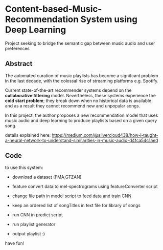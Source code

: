 # Content-based-Music-Recommendation System using Deep Learning
Project seeking to bridge the semantic gap between music audio and user preferences

## Abstract
The automated curation of music playlists has become a signifcant problem in the last decade, with the colossal rise of streaming platforms e.g. Spotify.

Current state-of-the-art recommender systems depend on the **collaborative filtering** model. 
Nevertheless, these systems experience the **cold start problem**; 
they break down when no historical
data is available and as a result they cannot recommend new and unpopular songs.


In this project, the author proposes a new recommendation model that uses music
audio and deep learning to produce playlists based on a given query song. 

details explained here: https://medium.com/@silvercloud438/how-i-taught-a-neural-network-to-understand-similarities-in-music-audio-d4fca54c1aed
## Code

to use this system:

- download a dataset (FMA,GTZAN)
- feature convert data to mel-spectrograms using featureConverter script
- change file path in model script to feed data and train CNN
- keep an ordered list of songTitles in text file for library of songs
- run CNN in predict script
- run playlist generator

- output playlist :)

have fun!


